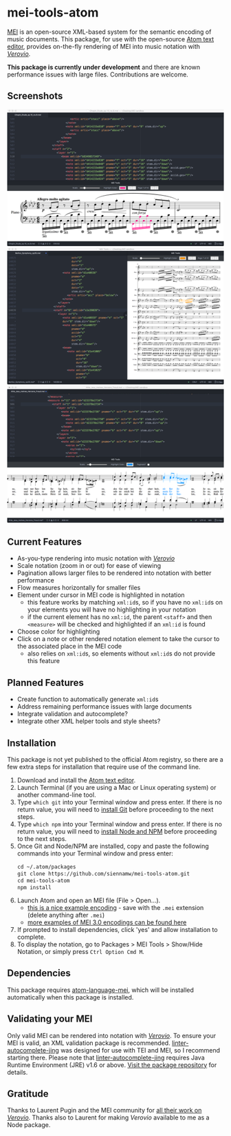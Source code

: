 # mei-tools-atom

[MEI](http://music-encoding.org/) is an open-source XML-based system for the semantic encoding of music documents. This package, for use with the open-source [Atom text editor](https://atom.io/), provides on-the-fly rendering of MEI into music notation with _[Verovio](http://www.verovio.org/)_.

__This package is currently under development__ and there are known performance issues with large files.  Contributions are welcome.

## Screenshots
![screenshot - Chopin piano etude, paginated, magenta highlight](./screenshots/chopin_paginated.png)
![screenshot - Berlioz symphony, paginated, orange highlight](./screenshots/berlioz_paginated.png)
![screenshot - Ahle chorale, not paginated, blue highlight](screenshots/ahle_not-paginated.png)

## Current Features

- As-you-type rendering into music notation with _[Verovio](http://www.verovio.org/)_
- Scale notation (zoom in or out) for ease of viewing
- Pagination allows larger files to be rendered into notation with better performance
- Flow measures horizontally for smaller files
- Element under cursor in MEI code is highlighted in notation
    - this feature works by matching `xml:id`s, so if you have no `xml:id`s on your elements you will have no highlighting in your notation
    - if the current element has no `xml:id`, the parent `<staff>` and then `<measure>` will be checked and highlighted if an `xml:id` is found
- Choose color for highlighting
- Click on a note or other rendered notation element to take the cursor to the associated place in the MEI code
    - also relies on `xml:id`s, so elements without `xml:id`s do not provide this feature

## Planned Features
- Create function to automatically generate `xml:id`s
- Address remaining performance issues with large documents
- Integrate validation and autocomplete?
- Integrate other XML helper tools and style sheets?

## Installation
This package is not yet published to the official Atom registry, so there are a few extra steps for installation that require use of the command line.
1. Download and install the [Atom text editor](https://atom.io/).
1. Launch Terminal (if you are using a Mac or Linux operating system) or another command-line tool.
1. Type `which git` into your Terminal window and press enter.  If there is no return value, you will need to [install Git](https://git-scm.com/book/en/v2/Getting-Started-Installing-Git) before proceeding to the next steps.
1. Type `which npm` into your Terminal window and press enter.  If there is no return value, you will need to [install Node and NPM](https://www.npmjs.com/get-npm) before proceeding to the next steps.
1. Once Git and Node/NPM are installed, copy and paste the following commands into your Terminal window and press enter:
    ```
    cd ~/.atom/packages
    git clone https://github.com/siennamw/mei-tools-atom.git
    cd mei-tools-atom
    npm install
    ```
1. Launch Atom and open an MEI file (File > Open...).
    - [this is a nice example encoding](https://raw.githubusercontent.com/music-encoding/sample-encodings/master/MEI_3.0/Music/Complete_examples/Chopin_Etude_op.10_no.9.mei) - save with the `.mei` extension (delete anything after `.mei`)
    - [more examples of MEI 3.0 encodings can be found here](https://github.com/music-encoding/sample-encodings/tree/master/MEI_3.0/Music/Complete_examples)
1. If prompted to install dependencies, click 'yes' and allow installation to complete.
1. To display the notation, go to Packages > MEI Tools > Show/Hide Notation, or simply press `Ctrl Option Cmd M`.

## Dependencies
This package requires [atom-language-mei](https://github.com/nCoda/atom-language-mei), which will be installed automatically when this package is installed.

## Validating your MEI
Only valid MEI can be rendered into notation with _[Verovio](http://www.verovio.org/)_. To ensure your MEI is valid, an XML validation package is recommended.  [linter-autocomplete-jing](https://github.com/aerhard/linter-autocomplete-jing) was designed for use with TEI and MEI, so I recommend starting there.  Please note that [linter-autocomplete-jing](https://github.com/aerhard/linter-autocomplete-jing) requires Java Runtime Environment (JRE) v1.6 or above.  [Visit the package repository](https://github.com/aerhard/linter-autocomplete-jing) for details.

## Gratitude
Thanks to Laurent Pugin and the MEI community for [all their work on _Verovio_](https://github.com/rism-ch/verovio).  Thanks also to Laurent for making _Verovio_ available to me as a Node package.
